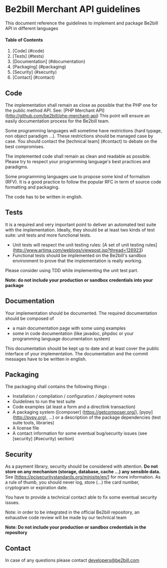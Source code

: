 # Be2bill Merchant API guidelines

This document reference the guidelines to implement and package Be2bill API in different languages

#### Table of Contents

1. [Code] (#code)
2. [Tests] (#tests)
3. [Documentation] (#documentation)
4. [Packaging] (#packaging)
5. [Security] (#security)
5. [Contact] (#contact)

## Code
The implementation shall remain as close as possible that the PHP one for the public method API. See: [PHP Merchant API] (http://github.com/be2bill/php-merchant-api)
  This point will ensure an easily documentation process for the Be2bill team.

Some programming languages will sometime have restrictions (hard typage, non object paradigm ...). These restrictions should be
  managed case by case. You should contact the [technical team] (#contact) to debate on the best compromises.

The implemented code shall remain as clean and readable as possible. Please try to respect your programming language's
 best practices and paradigms.

Some programming languages use to propose some kind of formalism (RFV). It is a good practice to follow the popular RFC in term of source code formatting and packaging.

The code has to be written in english.

## Tests

It is a required and very important point to deliver an automated test suite with the implementation.
Ideally, they should be at least two kinds of test suite: unit tests and more functional tests.

- Unit tests will respect the unit testing rules: [A set of unit testing rules] (http://www.artima.com/weblogs/viewpost.jsp?thread=126923)
- Functional tests should be implemented on the Be2bill's sandbox environment to prove that the implementation is really working.

Please consider using TDD while implementing the unit test part.

__Note: do not include your production or sandbox credentials into your package__

## Documentation

Your implementation should be documented.
The required documentation should be composed of
- a main documentation page with some using examples
- some in code documentation (like javadoc, phpdoc or your programming language documentation system)

This documentation should be kept up to date and at least cover the public interface of your implementation.
The documentation and the commit messages have to be written in english.

## Packaging

The packaging shall contains the following things :

- Installation / compilation / configuration / deployment notes
- Guidelines to run the test suite
- Code examples (at least a form and a directlink transaction)
- A packaging system ([composer] (https://getcomposer.org/), [pypy] (http://pypy.org), ...)
  or a description of the package dependencies (test suite tools, libraries)
- A license file
- A contact information for some eventual bug/security issues (see [security] (#security) section)

## Security

As a payment library, security should be considered with attention.
__Do not store on any mechanism (storage, database, cache ...) any sensible data.__
 See [https://pcisecuritystandards.org/minisite/en/] for more information.
 As a rule of thumb, you should never log, store (...) the card number, cryptogram or expiration date.

You have to provide a technical contact able to fix some eventual security issues.

Note: in order to be integrated in the official Be2bill repository, an exhaustive code review will be made by our technical team

__Note: Do not include your production or sandbox credentials in the repository__

## Contact

In case of any questions please contact developers@be2bill.com